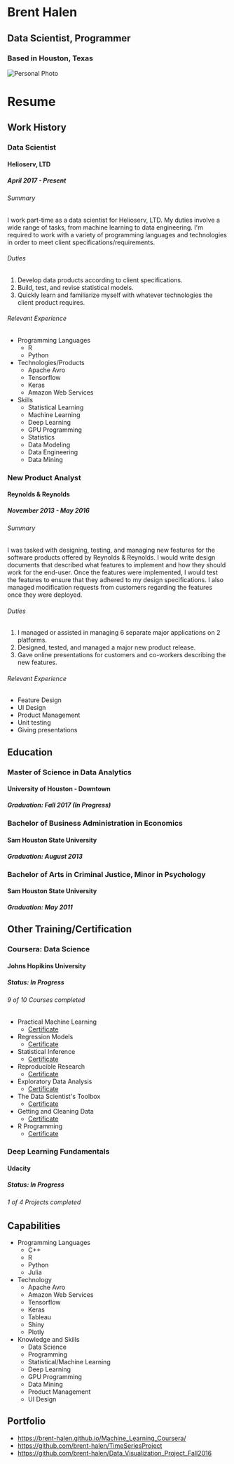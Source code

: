 # Brent Halen
## Data Scientist, Programmer
### Based in Houston, Texas

![Personal Photo](https://scontent-dft4-3.xx.fbcdn.net/v/t1.0-9/644198_418227671627639_95278277_n.jpg?oh=214dfafa9188d399590d68fcdef6a427&oe=599F588C)

# Resume

## Work History
### Data Scientist
#### Helioserv, LTD
##### April 2017 - Present

###### Summary 
I work part-time as a data scientist for Helioserv, LTD. My duties involve a wide range of tasks, from machine learning to data engineering. I'm required to work with a variety of programming languages and technologies in order to meet client specifications/requirements.  


###### Duties
1. Develop data products according to client specifications. 
2. Build, test, and revise statistical models.
3. Quickly learn and familiarize myself with whatever technologies the client product requires.

###### Relevant Experience
* Programming Languages
  * R
  * Python
* Technologies/Products
  * Apache Avro
  * Tensorflow
  * Keras
  * Amazon Web Services
* Skills
  * Statistical Learning
  * Machine Learning
  * Deep Learning
  * GPU Programming
  * Statistics
  * Data Modeling
  * Data Engineering
  * Data Mining
 
### New Product Analyst
#### Reynolds & Reynolds
##### November 2013 - May 2016

###### Summary
I was tasked with designing, testing, and managing new features for the software products offered by Reynolds & Reynolds. I would write design documents that described what features to implement and how they should work for the end-user. Once the features were implemented, I would test the features to ensure that they adhered to my design specifications. I also managed modification requests from customers regarding the features once they were deployed. 

###### Duties
1. I managed or assisted in managing 6 separate major applications on 2 platforms.
2. Designed, tested, and managed a major new product release.
3. Gave online presentations for customers and co-workers describing the new features.

###### Relevant Experience
- Feature Design
- UI Design
- Product Management
- Unit testing
- Giving presentations
  
 
## Education

### Master of Science in Data Analytics
#### University of Houston - Downtown
##### Graduation: Fall 2017 (In Progress)

### Bachelor of Business Administration in Economics
#### Sam Houston State University
##### Graduation: August 2013

### Bachelor of Arts in Criminal Justice, Minor in Psychology
#### Sam Houston State University
##### Graduation: May 2011

## Other Training/Certification

### Coursera: Data Science
#### Johns Hopikins University
##### Status: In Progress
###### 9 of 10 Courses completed
* Practical Machine Learning
    * [Certificate](https://www.coursera.org/account/accomplishments/certificate/VCUXB6VRRUN2)
* Regression Models
    * [Certificate](https://www.coursera.org/account/accomplishments/certificate/2QK563U8DFYR)
* Statistical Inference
    * [Certificate](https://www.coursera.org/account/accomplishments/certificate/KQZBDUXDLRHV)
* Reproducible Research
    * [Certificate](https://www.coursera.org/account/accomplishments/certificate/A93MQ48BY6PC)
* Exploratory Data Analysis
    * [Certificate](https://www.coursera.org/account/accomplishments/certificate/KE96K83444PU)
* The Data Scientist's Toolbox
    * [Certificate](https://www.coursera.org/account/accomplishments/certificate/W738M8FGQ3FJ)
* Getting and Cleaning Data
    * [Certificate](https://www.coursera.org/account/accomplishments/certificate/DRHSVL4FMXWU)
* R Programming
    * [Certificate](https://www.coursera.org/account/accomplishments/certificate/C4ZYUKSPT6SC)

### Deep Learning Fundamentals
#### Udacity
##### Status: In Progress
###### 1 of 4 Projects completed

## Capabilities 
* Programming Languages
    * C++
    * R
    * Python
    * Julia
* Technology
    * Apache Avro
    * Amazon Web Services
    * Tensorflow
    * Keras
    * Tableau
    * Shiny
    * Plotly
* Knowledge and Skills
    * Data Science
    * Programming
    * Statistical/Machine Learning
    * Deep Learning
    * GPU Programming
    * Data Mining
    * Product Management
    * UI Design


## Portfolio

* https://brent-halen.github.io/Machine_Learning_Coursera/
* https://github.com/brent-halen/TimeSeriesProject
* https://github.com/brent-halen/Data_Visualization_Project_Fall2016


